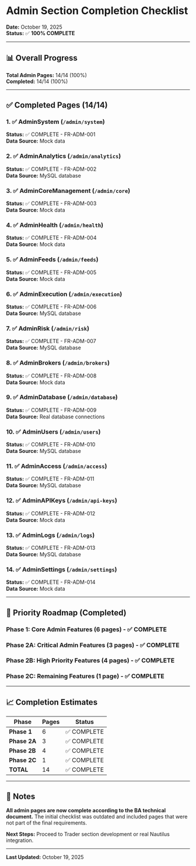 # Admin Section Completion Checklist

**Date:** October 19, 2025  
**Status:** ✅ **100% COMPLETE**

---

## 📊 Overall Progress

**Total Admin Pages:** 14/14 (100%)  
**Completed:** 14/14 (100%)

---

## ✅ Completed Pages (14/14)

### 1. ✅ AdminSystem (`/admin/system`)
**Status:** ✅ COMPLETE - FR-ADM-001  
**Data Source:** Mock data

### 2. ✅ AdminAnalytics (`/admin/analytics`)
**Status:** ✅ COMPLETE - FR-ADM-002  
**Data Source:** MySQL database

### 3. ✅ AdminCoreManagement (`/admin/core`)
**Status:** ✅ COMPLETE - FR-ADM-003  
**Data Source:** Mock data

### 4. ✅ AdminHealth (`/admin/health`)
**Status:** ✅ COMPLETE - FR-ADM-004  
**Data Source:** Mock data

### 5. ✅ AdminFeeds (`/admin/feeds`)
**Status:** ✅ COMPLETE - FR-ADM-005  
**Data Source:** Mock data

### 6. ✅ AdminExecution (`/admin/execution`)
**Status:** ✅ COMPLETE - FR-ADM-006  
**Data Source:** MySQL database

### 7. ✅ AdminRisk (`/admin/risk`)
**Status:** ✅ COMPLETE - FR-ADM-007  
**Data Source:** MySQL database

### 8. ✅ AdminBrokers (`/admin/brokers`)
**Status:** ✅ COMPLETE - FR-ADM-008  
**Data Source:** Mock data

### 9. ✅ AdminDatabase (`/admin/database`)
**Status:** ✅ COMPLETE - FR-ADM-009  
**Data Source:** Real database connections

### 10. ✅ AdminUsers (`/admin/users`)
**Status:** ✅ COMPLETE - FR-ADM-010  
**Data Source:** MySQL database

### 11. ✅ AdminAccess (`/admin/access`)
**Status:** ✅ COMPLETE - FR-ADM-011  
**Data Source:** MySQL database

### 12. ✅ AdminAPIKeys (`/admin/api-keys`)
**Status:** ✅ COMPLETE - FR-ADM-012  
**Data Source:** Mock data

### 13. ✅ AdminLogs (`/admin/logs`)
**Status:** ✅ COMPLETE - FR-ADM-013  
**Data Source:** MySQL database

### 14. ✅ AdminSettings (`/admin/settings`)
**Status:** ✅ COMPLETE - FR-ADM-014  
**Data Source:** Mock data

---

## 🎯 Priority Roadmap (Completed)

### Phase 1: Core Admin Features (6 pages) - ✅ COMPLETE
### Phase 2A: Critical Admin Features (3 pages) - ✅ COMPLETE
### Phase 2B: High Priority Features (4 pages) - ✅ COMPLETE
### Phase 2C: Remaining Features (1 page) - ✅ COMPLETE

---

## 📈 Completion Estimates

| Phase | Pages | Status |
|-------|-------|--------|
| **Phase 1** | 6 | ✅ COMPLETE |
| **Phase 2A** | 3 | ✅ COMPLETE |
| **Phase 2B** | 4 | ✅ COMPLETE |
| **Phase 2C** | 1 | ✅ COMPLETE |
| **TOTAL** | 14 | ✅ COMPLETE |

---

## 📝 Notes

**All admin pages are now complete according to the BA technical document.** The initial checklist was outdated and included pages that were not part of the final requirements.

**Next Steps:** Proceed to Trader section development or real Nautilus integration.

---

**Last Updated:** October 19, 2025

